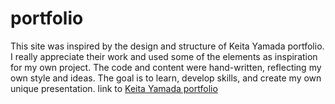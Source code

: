 # portfolio
This site was inspired by the design and structure of Keita Yamada portfolio. I really appreciate their work and used some of the elements as inspiration for my own project. The code and content were hand-written, reflecting my own style and ideas.
The goal is to learn, develop skills, and create my own unique presentation.
link to [Keita Yamada portfolio](https://p5aholic.me/)
